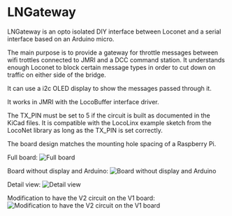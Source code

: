 # LNGateway
LNGateway is an opto isolated DIY interface between Loconet and a serial interface based on an Arduino micro.

The main purpose is to provide a gateway for throttle messages between wifi trottles connected to JMRI and a DCC command station.
It understands enough Loconet to block certain message types in order to cut down on traffic on either side of the bridge.

It can use a i2c OLED display to show the messages passed through it.

It works in JMRI with the LocoBuffer interface driver.

The TX_PIN must be set to 5 if the circuit is built as documented in the KiCad files. It is compatible with the LocoLinx example sketch from the LocoNet library as long as the TX_PIN is set correctly.

The board design matches the mounting hole spacing of a Raspberry Pi.

Full board:
![Full board](orvio.github.com/LNGateway/Images/V1_board_full_800w.JPG)

Board without display and Arduino:
![Board without display and Arduino](orvio.github.com/LNGateway/Images/V1_board1_800w.JPG)

Detail view:
![Detail view](orvio.github.com/LNGateway/Images/V1_board2_800w.JPG)

Modification to have the V2 circuit on the V1 board:
![Modification to have the V2 circuit on the V1 board](orvio.github.com/LNGateway/Images/V1_board3_800w.JPG)
